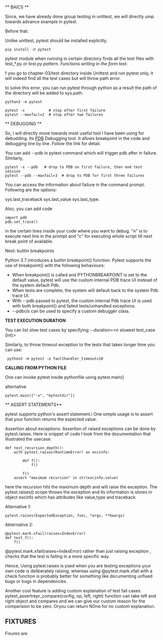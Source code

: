 ** BAICS **

Since, we have already done group testing in unittest, we will directly ump towards advance example in pytest.

Before that:

Unlike unittest, pytest should be installed explicitly.

```
pip install -U pytest
```

pytest module when running in certain directory finds all the test files with test_*.py or *_test.py pattern. Functions writing in the form test_*. 

f you go to chapter-03/test directory inside Unittest and run pytest only, it will indeed find all the test cases but will throw path error. 

to solve this error, you can run pytest through python as a result the path of the directory will be added to sys.path.

```
python3 -m pytest

```


```
pytest -x           # stop after first failure
pytest --maxfail=2  # stop after two failures

```

** DEBUGGING **

So, I will directly move towards most useful tool I have been using for debudding. Its [PDB](https://docs.python.org/3/library/pdb.html) Debugging tool. It allows breakpoint in the code and debugging line by line. Follow the  link for detail.

You can add --pdb in pytest command which will trigger pdb after in failure. SImilarly, 

```
pytest -x --pdb   # drop to PDB on first failure, then end test session
pytest --pdb --maxfail=3  # drop to PDB for first three failures

```

You can access the information about failure in the command prompt. Following are the options:

sys.last_traceback
sys.last_value
sys.last_type.

Also, you can add code 

```
import pdb
pdb.set_trace()
```

in the certain lines inside your code where you want to debug. "n" is to execute next line in the prompt and "c" for executing whole script till next break point of available.


Next: builtin breakpoints

Python 3.7 introduces a builtin breakpoint() function. Pytest supports the use of breakpoint() with the following behaviours:

- When breakpoint() is called and PYTHONBREAKPOINT is set to the default value, pytest will use the custom internal PDB trace UI instead of the system default Pdb.
- When tests are complete, the system will default back to the system Pdb trace UI.
- With --pdb passed to pytest, the custom internal Pdb trace UI is used with both breakpoint() and failed tests/unhandled exceptions.
- --pdbcls can be used to specify a custom debugger class.


**TEST EXECUTION DURATION**

You can list slow test cases by specifying --duration=<n slowest test_case (int)>


Similarly, to throw timeout exception to the tests that takes longer time you can use:

```
 python3 -m pytest -o faulthandler_timeout=10

```

**CALLING FROM PYTHON FILE**

One can invoke pytest inside pythonfile using pytest.main()

alternative 
```
pytest.main(["-x", "mytestdir"])

```

** ASSERT STATEMENTS**

pytest supports python's assert statement.i One simple usage is to assert that your function returns the expected value.


Assertion about exceptions:
    Assertion of raised exceptions can be done by  pytest.raises.
Here is snippet of code I took from the documentation that illustrated the usecase.

```
def test_recursion_depth():
    with pytest.raises(RuntimeError) as excinfo:

        def f():
            f()

        f()
    assert "maximum recursion" in str(excinfo.value)
```

here the recursion hits the maximum depth and will raise the exception. The pytest.raises() scope throws the exception and its information is stores in object excinfo which has attributes like value,type and traceback.

Alternative 1:

```
pytest.raises(ExpectedException, func, *args, **kwargs)
```
Akternative 2:

```
@pytest.mark.xfail(raises=IndexError)
def test_f():
    f()
```

@pytest.mark.xfail(raises=IndexError) rather than just raising exception , checks that the test is failing in a more specific way.

Hence, Using pytest.raises is ysed when you are testing exceptions your own code is deliberately raising, whereas using @pytest.mark.xfail with a check function is probably better for something like documenting unfixed bugs or  bugs in dependencies. 



Another cool feature is adding custom explanation of test fail cases. pytest_assertrepr_compare(config, op, left, right) function can take left and right object and compares and we can give our custom reason for the comparision to be zero. Oryou can return NOne for no custom explanation.


## FIXTURES ##
Fixures are 
